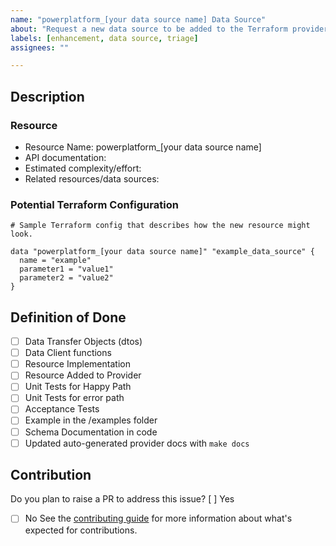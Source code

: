 ```yaml
---
name: "powerplatform_[your data source name] Data Source"
about: "Request a new data source to be added to the Terraform provider."
labels: [enhancement, data source, triage]
assignees: ""

---
```


## Description

<!-- Short description here describing the new data source that you're requesting.  Include a use case for why users need this data source. -->

### Resource

- Resource Name: powerplatform_[your data source name]
- API documentation: <!-- links to API documentation (if public).  What APIs are needed for read/list data? -->
- Estimated complexity/effort: <!--  (e.g., easy, moderate, hard) -->
- Related resources/data sources: <!-- are there any existing or potential data sources that are related to this one -->

### Potential Terraform Configuration

```hcl
# Sample Terraform config that describes how the new resource might look.

data "powerplatform_[your data source name]" "example_data_source" {
  name = "example"
  parameter1 = "value1"
  parameter2 = "value2"
}

```

## Definition of Done
- [ ] Data Transfer Objects (dtos)
- [ ] Data Client functions
- [ ] Resource Implementation
- [ ] Resource Added to Provider
- [ ] Unit Tests for Happy Path
- [ ] Unit Tests for error path
- [ ] Acceptance Tests
- [ ] Example in the /examples folder
- [ ] Schema Documentation in code
- [ ] Updated auto-generated provider docs with `make docs`

## Contribution
Do you plan to raise a PR to address this issue? 
[ ] Yes
- [ ] No
See the [contributing guide](/CONTRIBUTING.md?) for more information about what's expected for contributions.

